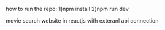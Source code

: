 how to run the repo:
1)npm install
2)npm run dev


movie search website in reactjs with exteranl api connection
